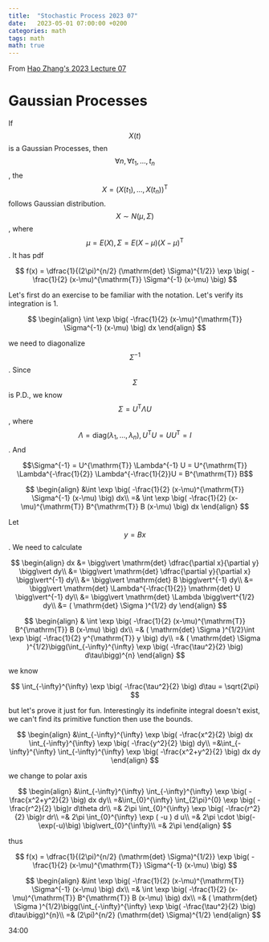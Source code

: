 ```yaml
---
title:  "Stochastic Process 2023 07"
date:   2023-05-01 07:00:00 +0200
categories: math
tags: math
math: true
---
```


From [Hao Zhang's 2023 Lecture 07](https://v.ucas.ac.cn/course/CourseIndex.do?menuCode=2&courseid=456bd6a25b7046d4a0482cddf1a285bb)

# Gaussian Processes

If $$X(t)$$ is a Gaussian Processes, then $$\forall n, \forall t_1, \dots, t_n$$, the $$X = (X(t_1), \dots, X(t_n))^{\mathrm{T}}$$ follows Gaussian distribution. $$X \sim N(\mu, \Sigma)$$, where $$\mu = E(X), \Sigma = E(X-\mu)(X-\mu)^{\mathrm{T}}$$. It has pdf

$$
f(x) = \dfrac{1}{(2\pi)^{n/2} (\mathrm{det} \Sigma)^{1/2}} \exp \big( -\frac{1}{2} (x-\mu)^{\mathrm{T}} \Sigma^{-1} (x-\mu) \big)
$$

Let's first do an exercise to be familiar with the notation. Let's verify its integration is 1.


$$
\begin{align}
\int \exp \big( -\frac{1}{2} (x-\mu)^{\mathrm{T}} \Sigma^{-1} (x-\mu) \big) dx
\end{align}
$$

we need to diagonalize $$\Sigma^{-1}$$. Since $$\Sigma$$ is P.D., we know $$\Sigma = U^{\mathrm{T}} \Lambda U$$, where $$\Lambda = \mathrm{diag}(\lambda_1, \dots, \lambda_n), U^{\mathrm{T}}U = U U^{\mathrm{T}} = I$$. And

$$\Sigma^{-1} = U^{\mathrm{T}} \Lambda^{-1} U = U^{\mathrm{T}} \Lambda^{-\frac{1}{2}} \Lambda^{-\frac{1}{2}}U = B^{\mathrm{T}} B$$

$$
\begin{align}
&\int \exp \big( -\frac{1}{2} (x-\mu)^{\mathrm{T}} \Sigma^{-1} (x-\mu) \big) dx\\
=& \int \exp \big( -\frac{1}{2} (x-\mu)^{\mathrm{T}} B^{\mathrm{T}} B (x-\mu) \big) dx
\end{align}
$$

Let $$y = B x$$. We need to calculate

$$
\begin{align}
dx &= \bigg\vert \mathrm{det} \dfrac{\partial x}{\partial y} \bigg\vert dy\\
&= \bigg\vert \mathrm{det} \dfrac{\partial y}{\partial x} \bigg\vert^{-1} dy\\
&= \bigg\vert \mathrm{det} B \bigg\vert^{-1} dy\\
&= \bigg\vert \mathrm{det} \Lambda^{-\frac{1}{2}} \mathrm{det} U \bigg\vert^{-1} dy\\
&= \bigg\vert \mathrm{det} \Lambda \bigg\vert^{1/2} dy\\
&= ( \mathrm{det} \Sigma )^{1/2} dy
\end{align}
$$

$$
\begin{align}
& \int \exp \big( -\frac{1}{2} (x-\mu)^{\mathrm{T}} B^{\mathrm{T}} B (x-\mu) \big) dx\\
=& ( \mathrm{det} \Sigma )^{1/2}\int \exp \big( -\frac{1}{2} y^{\mathrm{T}} y \big)   dy\\
=& ( \mathrm{det} \Sigma )^{1/2}\bigg(\int_{-\infty}^{\infty} \exp \big( -\frac{\tau^2}{2} \big)   d\tau\bigg)^{n}
\end{align}
$$

we know

$$
\int_{-\infty}^{\infty} \exp \big( -\frac{\tau^2}{2} \big)   d\tau = \sqrt{2\pi}
$$

but let's prove it just for fun. Interestingly its indefinite integral doesn't exist, we can't find its primitive function then use the bounds.

$$
\begin{align}
&\int_{-\infty}^{\infty} \exp \big( -\frac{x^2}{2} \big) dx \int_{-\infty}^{\infty} \exp \big( -\frac{y^2}{2} \big) dy\\
=&\int_{-\infty}^{\infty} \int_{-\infty}^{\infty} \exp \big( -\frac{x^2+y^2}{2} \big) dx dy
\end{align}
$$

we change to polar axis

$$
\begin{align}
&\int_{-\infty}^{\infty} \int_{-\infty}^{\infty} \exp \big( -\frac{x^2+y^2}{2} \big) dx dy\\
=&\int_{0}^{\infty} \int_{2\pi}^{0} \exp \big( -\frac{r^2}{2} \big)r d\theta dr\\
=& 2\pi \int_{0}^{\infty} \exp \big( -\frac{r^2}{2} \big)r dr\\
=& 2\pi \int_{0}^{\infty} \exp ( -u ) d u\\
=& 2\pi \cdot \big(-\exp(-u)\big) \big\vert_{0}^{\infty}\\
=& 2\pi
\end{align}
$$

thus


$$
f(x) = \dfrac{1}{(2\pi)^{n/2} (\mathrm{det} \Sigma)^{1/2}} \exp \big( -\frac{1}{2} (x-\mu)^{\mathrm{T}} \Sigma^{-1} (x-\mu) \big)
$$

$$
\begin{align}
&\int \exp \big( -\frac{1}{2} (x-\mu)^{\mathrm{T}} \Sigma^{-1} (x-\mu) \big) dx\\
=& \int \exp \big( -\frac{1}{2} (x-\mu)^{\mathrm{T}} B^{\mathrm{T}} B (x-\mu) \big) dx\\
=& ( \mathrm{det} \Sigma )^{1/2}\bigg(\int_{-\infty}^{\infty} \exp \big( -\frac{\tau^2}{2} \big)   d\tau\bigg)^{n}\\
=& (2\pi)^{n/2} (\mathrm{det} \Sigma)^{1/2}
\end{align}
$$

34:00
